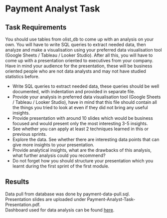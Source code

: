 # Payment Analyst Task
## Task Requirements
You should use tables from olist_db to come up with an analysis on your own. You will have to write SQL queries to extract needed data, then analyze and make a visualisation using your preferred data visualisation tool (Google Sheets / Tableau / Looker Studio). After all this, you will have to come up with a presentation oriented to executives from your company. Have in mind your audience for the presentation, these will be business oriented people who are not data analysts and may not have studied statistics before.

* Write SQL queries to extract needed data, these queries should be well documented, with indentation and provided in separate file.
* Provide your analysis in preferred data visualisation tool (Google Sheets / Tableau / Looker Studio), have in mind that this file should contain all the things you tried to look at even if they did not bring any useful insights.
* Provide presentation with around 10 slides which would be business focused and would present only the most interesting 3-5 insights.
* See whether you can apply at least 2 techniques learned in this or previous sprints.
* Explore the data. See whether there are interesting data points that can give more insights to your presentation.
* Provide analytical insights, what are the drawbacks of this analysis, what further analysis could you recommend?
* Do not forget how you should structure your presentation which you learnt during the first sprint of the first module.

## Results
Data pull from database was done by payment-data-pull.sql.  
Presentation slides are uploaded under Payment-Analyst-Task-Presentation.pdf.  
Dashboard used for data analysis can be found [here](https://public.tableau.com/views/PaymentMonetizationAnalysis/Dashboard1?:language=en-US&:display_count=n&:origin=viz_share_link).
